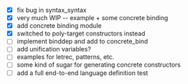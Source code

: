 - [x] fix bug in syntax_syntax
- [x] very much WIP -- example + some concrete binding
- [x] add concrete binding module
- [x] switched to poly-target constructors instead
- [ ] implement binddep and add to concrete_bind
- [ ] add unification variables?
- [ ] examples for letrec, patterns, etc.
- [ ] some kind of sugar for generating concrete constructors
- [ ] add a full end-to-end language definition test
